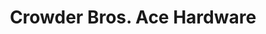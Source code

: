 ---
title: "Crowder Bros. Ace Hardware"
url: /bradenton/crowder-bros-ace-hardware/
shop: Eisenwaren
---
